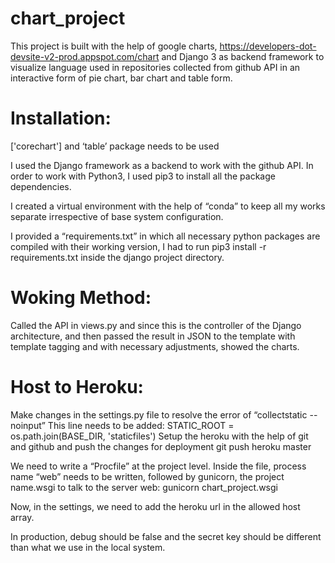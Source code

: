 # chart_project

This project is built with the help of google charts, https://developers-dot-devsite-v2-prod.appspot.com/chart
and Django 3 as backend framework to visualize language used in repositories collected from github API in an interactive 
form of pie chart, bar chart and table form.

# Installation:
['corechart'] and ‘table’ package needs to be used

I used the Django framework as a backend to work with the github API. In order to work with Python3, I used pip3 to install all the package dependencies.

I created a virtual environment with the help of “conda” to keep all my works separate irrespective of base system configuration.

I provided a “requirements.txt” in which all necessary python packages are compiled with their working version, I had to run 
pip3 install -r requirements.txt inside the django project directory.

# Woking Method:
Called the API in views.py and since this is the controller of the Django architecture, and then passed the result in JSON to the template with 
template tagging and with necessary adjustments, showed the charts.


# Host to Heroku:

Make changes in the settings.py file to resolve the error of “collectstatic --noinput”
This line needs to be added:
STATIC_ROOT = os.path.join(BASE_DIR, 'staticfiles')
Setup the heroku with the help of git and github and push the changes for deployment
git push heroku master


We need to write a “Procfile” at the project level. Inside the file, process name “web” needs to be written, followed by gunicorn, the project name.wsgi 
to talk to the server
web: gunicorn chart_project.wsgi

Now, in the settings, we need to add the heroku url in the allowed host array.

In production, debug should be false and the secret key should be different than what we use in the local system.




